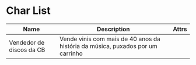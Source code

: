 # Char List

| Name        | Description | Attrs  |
| ----------- | ----------- | ------ |
| Vendedor de discos da CB  | Vende vinis com mais de 40 anos da história da música, puxados por um carrinho |
